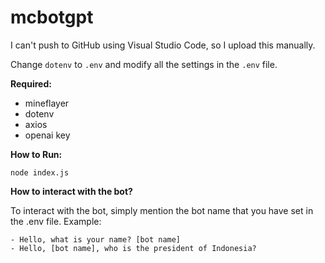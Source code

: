 # mcbotgpt

I can't push to GitHub using Visual Studio Code, so I upload this manually.

Change `dotenv` to `.env` and modify all the settings in the `.env` file.

**Required:**
- mineflayer
- dotenv
- axios
- openai key

**How to Run:**
```
node index.js
```
**How to interact with the bot?**

To interact with the bot, simply mention the bot name that you have set in the .env file.
Example:
```
- Hello, what is your name? [bot name]
- Hello, [bot name], who is the president of Indonesia?
```
